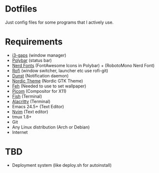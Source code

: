 # Dotfiles

Just config files for some programs that I actively use.

# Requirements

- [i3-gaps](https://github.com/Airblader/i3) (window manager)
- [Polybar](https://github.com/polybar/polybar) (status bar)
- [Nerd Fonts](https://github.com/ryanoasis/nerd-fonts) (FontAwesome Icons in Polybar) + (RobotoMono Nerd Font)
- [Rofi](https://github.com/davatorium/rofi) (window switcher, launcher etc use rofi-git)
- [Dunst](https://github.com/dunst-project/dunst) (Notification daemon)
- [Nordic Theme](https://www.gnome-look.org/p/1267246/) (Nordic GTK Theme)
- [Feh](https://github.com/derf/feh) (Needed to use to set wallpaper)
- [Picom](https://github.com/yshui/picom) (Compositor for X11)
- [Fish](https://github.com/derf/feh) (Terminal)
- [Alacritty](https://github.com/alacritty/alacritty) (Terminal)
- Emacs 24.5+ (Text Editor)
- [Nvim](https://github.com/neovim/neovim) (Text editor)
- tmux 1.8+
- Git
- Any Linux distribution (Arch or Debian)
- Internet

# TBD

- Deployment system (like deploy.sh for autoinstall)